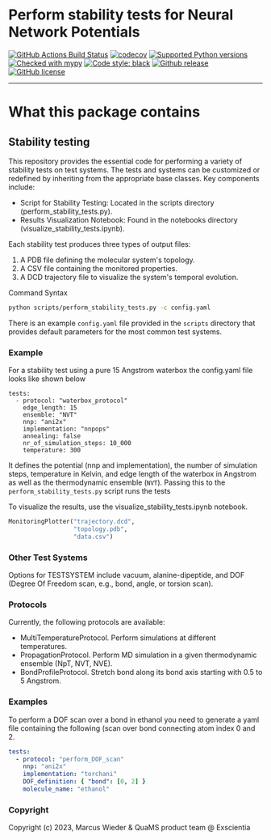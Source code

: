 # Perform stability tests for Neural Network Potentials

[//]: # (Badges)
[![GitHub Actions Build Status](https://github.com/Exscientia/stability_test/workflows/CI/badge.svg)](https://github.com/Exscientia/stability_test/actions?query=workflow%3ACI)
[![codecov](https://codecov.io/gh/Exscientia/stability_test/branch/main/graph/badge.svg)](https://codecov.io/gh/Exscientia/stability_test/branch/main)
[![Supported Python versions](https://img.shields.io/badge/python-%5E3.10-blue.svg)](https://docs.python.org/3/whatsnew/index.html)
[![Checked with mypy](https://img.shields.io/badge/mypy-checked-blue)](http://mypy-lang.org/)
[![Code style: black](https://img.shields.io/badge/code%20style-black-000000.svg)](https://github.com/psf/black)
[![Github release](https://badgen.net/github/release/Exscientia/stability_test)](https://github.com/Exscientia/stability_test/)
[![GitHub license](https://img.shields.io/github/license/Exscientia/stability_test?color=green)](https://github.com/Exscientia/stability_test/blob/main/LICENSE)


---



# What this package contains

## Stability testing

This repository provides the essential code for performing a variety of stability tests on test systems. The tests and systems can be customized or redefined by inheriting from the appropriate base classes. Key components include:

- Script for Stability Testing: Located in the scripts directory (perform_stability_tests.py).
- Results Visualization Notebook: Found in the notebooks directory (visualize_stability_tests.ipynb).

Each stability test produces three types of output files:

1. A PDB file defining the molecular system's topology.
2. A CSV file containing the monitored properties.
3. A DCD trajectory file to visualize the system's temporal evolution.

Command Syntax
```bash
python scripts/perform_stability_tests.py -c config.yaml
```
There is an example `config.yaml` file provided in the `scripts` directory that provides default parameters for the most common test systems.

### Example
For a stability test using a pure 15 Angstrom waterbox the config.yaml file looks like shown below
```
tests:
  - protocol: "waterbox_protocol"
    edge_length: 15
    ensemble: "NVT"
    nnp: "ani2x"
    implementation: "nnpops"
    annealing: false
    nr_of_simulation_steps: 10_000
    temperature: 300
```
It defines the potential (nnp and implementation), the number of simulation steps, temperature in Kelvin, and edge length of the waterbox in Angstrom as well as the thermodynamic ensemble (`NVT`). Passing this to the `perform_stability_tests.py` script runs the tests

To visualize the results, use the visualize_stability_tests.ipynb notebook.

```python
MonitoringPlotter("trajectory.dcd", 
                  "topology.pdb", 
                  "data.csv")
```

### Other Test Systems
Options for TESTSYSTEM include vacuum, alanine-dipeptide, and DOF (Degree Of Freedom scan, e.g., bond, angle, or torsion scan).

### Protocols
Currently, the following protocols are available:

- MultiTemperatureProtocol. Perform simulations at different temperatures.
- PropagationProtocol. Perform MD simulation in a given thermodynamic ensemble (NpT, NVT, NVE).
- BondProfileProtocol. Stretch bond along its bond axis starting with 0.5 to 5 Angstrom.

### Examples
To perform a DOF scan over a bond in ethanol you need to generate a yaml file containing the following (scan over bond connecting atom index 0 and 2. 

```yaml
tests:
  - protocol: "perform_DOF_scan"
    nnp: "ani2x"
    implementation: "torchani"
    DOF_definition: { "bond": [0, 2] }
    molecule_name: "ethanol"
```


### Copyright

Copyright (c) 2023, Marcus Wieder & QuaMS product team @ Exscientia



